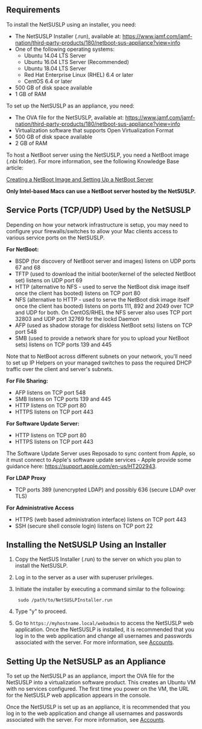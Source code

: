 ## Requirements

To install the NetSUSLP using an installer, you need:

* The NetSUSLP Installer (.run), available at:
<https://www.jamf.com/jamf-nation/third-party-products/180/netboot-sus-appliance?view=info>
* One of the following operating systems:
	* Ubuntu 14.04 LTS Server
	* Ubuntu 16.04 LTS Server (Recommended)
	* Ubuntu 18.04 LTS Server
	* Red Hat Enterprise Linux (RHEL) 6.4 or later
	* CentOS 6.4 or later
* 500 GB of disk space available 
* 1 GB of RAM

To set up the NetSUSLP as an appliance, you need:

* The OVA file for the NetSUSLP, available at:
<https://www.jamf.com/jamf-nation/third-party-products/180/netboot-sus-appliance?view=info>
* Virtualization software that supports Open Virtualization Format 
* 500 GB of disk space available
* 2 GB of RAM

To host a NetBoot server using the NetSUSLP, you need a NetBoot image (.nbi folder). For more information, see the following Knowledge Base article:

[Creating a NetBoot Image and Setting Up a NetBoot Server](https://www.jamf.com/jamf-nation/articles/307/creating-a-netboot-image-and-setting-up-a-netboot-server)

**Only Intel-based Macs can use a NetBoot server hosted by the NetSUSLP.**

## Service Ports (TCP/UDP) Used by the NetSUSLP

Depending on how your network infrastructure is setup, you may need to configure your firewalls/switches to allow your Mac clients access to various service ports on the NetSUSLP.

**For NetBoot:**

* BSDP (for discovery of NetBoot server and images) listens on UDP ports 67 and 68
* TFTP (used to download the initial booter/kernel of the selected NetBoot set) listens on UDP port 69
* HTTP (alternative to NFS - used to serve the NetBoot disk image itself once the client has booted) listens on TCP port 80
* NFS (alternative to HTTP - used to serve the NetBoot disk image itself once the client has booted) listens on ports 111, 892 and 2049 over TCP and UDP for both. On CentOS/RHEL the NFS server also uses TCP port 32803 and UDP port 32769 for the lockd Daemon
* AFP (used as shadow storage for diskless NetBoot sets) listens on TCP port 548
* SMB (used to provide a network share for you to upload your NetBoot sets) listens on TCP ports 139 and 445

Note that to NetBoot across different subnets on your network, you'll need to set up IP Helpers on your managed switches to pass the required DHCP traffic over the client and server's subnets.

**For File Sharing:**

* AFP listens on TCP port 548
* SMB listens on TCP ports 139 and 445
* HTTP listens on TCP port 80
* HTTPS listens on TCP port 443

**For Software Update Server:**

* HTTP listens on TCP port 80
* HTTPS listens on TCP port 443

The Software Update Server uses Reposado to sync content from Apple, so it must connect to Apple's software update services - Apple provide some guidance here: https://support.apple.com/en-us/HT202943.

**For LDAP Proxy**

* TCP ports 389 (unencrypted LDAP) and possibly 636 (secure LDAP over TLS)

**For Administrative Access**

* HTTPS (web based administration interface) listens on TCP port 443
* SSH (secure shell console login) listens on TCP port 22

## Installing the NetSUSLP Using an Installer
1. Copy the NetSUS Installer (.run) to the server on which you plan to install the NetSUSLP.

2. Log in to the server as a user with superuser privileges.

3. Initiate the installer by executing a command similar to the following:

		sudo /path/to/NetSUSLPInstaller.run
	
4. Type "y" to proceed.

5. Go to `https://myhostname.local/webadmin` to access the NetSUSLP web application. Once the NetSUSLP is installed, it is recommended that you log in to the web application and change all usernames and passwords associated with the server. For more information, see [Accounts](accounts.md).

## Setting Up the NetSUSLP as an Appliance
To set up the NetSUSLP as an appliance, import the OVA file for the NetSUSLP into a virtualization software product. This creates an Ubuntu VM with no services configured. The first time you power on the VM, the URL for the NetSUSLP web application appears in the console.

Once the NetSUSLP is set up as an appliance, it is recommended that you log in to the web application and change all usernames and passwords associated with the server. For more information, see [Accounts](accounts.md).
